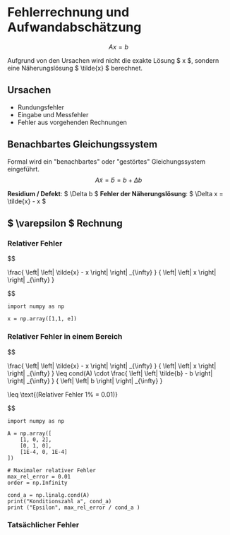# Fehlerrechnung und Aufwandabschätzung

$$
	Ax = b
$$

Aufgrund von den Ursachen wird nicht die exakte Lösung $ x $, sondern eine Näherungslösung $ \tilde{x} $ berechnet.

## Ursachen
- Rundungsfehler
- Eingabe und Messfehler
- Fehler aus vorgehenden Rechnungen

## Benachbartes Gleichungssystem
Formal wird ein "benachbartes" oder "gestörtes" Gleichungssystem eingeführt.
$$
A \tilde{x} = \tilde{b} = b+ \Delta b
$$

**Residium / Defekt**: $ \Delta b $
**Fehler der Näherungslösung**: $ \Delta x = \tilde{x} - x $

## $ \varepsilon $ Rechnung 

### Relativer Fehler

$$

\frac{
	\left|
	\left|
	\tilde{x} - x
	\right|
	\right|
	_{\infty}
}
{
	\left|
	\left|
	x
	\right|
	\right|
	_{\infty}
}

$$

```python,editable
import numpy as np

x = np.array([1,1, e])

```

### Relativer Fehler in einem Bereich

$$

\frac{
	\left|
	\left|
	\tilde{x} - x
	\right|
	\right|
	_{\infty}
}
{
	\left|
	\left|
	x
	\right|
	\right|
	_{\infty}
}
\leq
cond(A) \cdot
\frac{
	\left|
	\left|
	\tilde{b} - b
	\right|
	\right|
	_{\infty}
}
{
	\left|
	\left|
	b
	\right|
	\right|
	_{\infty}
}

\leq
\text{(Relativer Fehler 1\% = 0.01)}

$$


```python,edtiable
import numpy as np

A = np.array([
	[1, 0, 2],
	[0, 1, 0],
	[1E-4, 0, 1E-4]
])

# Maximaler relativer Fehler 
max_rel_error = 0.01
order = np.Infinity

cond_a = np.linalg.cond(A)
print("Konditionszahl a", cond_a)
print ("Epsilon", max_rel_error / cond_a )
```

### Tatsächlicher Fehler